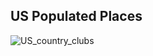 ## US Populated Places

![US_country_clubs](https://github.com/manassehoduor/TidyTuesday/assets/20558188/d74b55b8-d78d-4508-ab46-410af81be014)


